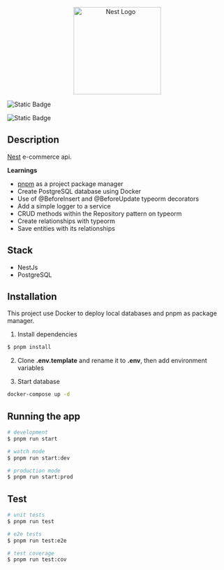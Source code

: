 <p align="center">
  <a href="http://nestjs.com/" target="blank"><img src="https://nestjs.com/img/logo-small.svg" width="200" alt="Nest Logo" /></a>
</p>

[circleci-image]: https://img.shields.io/circleci/build/github/nestjs/nest/master?token=abc123def456
[circleci-url]: https://circleci.com/gh/nestjs/nest

![Static Badge](https://img.shields.io/badge/Node%20-%20v18.16.1%20-%20green)

![Static Badge](https://img.shields.io/badge/pnpm%20-%20v7.22.0%20-%20rgb(252%2C%20154%2C%2051))


## Description

[Nest](https://github.com/nestjs/nest) e-commerce api.

__Learnings__

- [pnpm](https://pnpm.io/) as a project package manager
- Create PostgreSQL database using Docker
- Use of @BeforeInsert and @BeforeUpdate typeorm decorators
- Add a simple logger to a service
- CRUD methods within the Repository pattern on typeorm
- Create relationships with typeorm
- Save entities with its relationships

## Stack

- NestJs
- PostgreSQL

## Installation

This project use Docker to deploy local databases and pnpm as package manager.

1. Install dependencies
```bash
$ pnpm install
```

2. Clone __.env.template__ and rename it to __.env__, then add environment variables
   

3. Start database
```bash
docker-compose up -d
```

## Running the app

```bash
# development
$ pnpm run start

# watch mode
$ pnpm run start:dev

# production mode
$ pnpm run start:prod
```

## Test

```bash
# unit tests
$ pnpm run test

# e2e tests
$ pnpm run test:e2e

# test coverage
$ pnpm run test:cov
```
